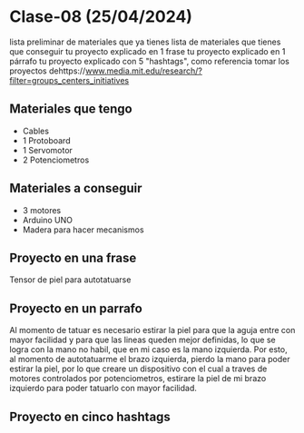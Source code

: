 # Clase-08 (25/04/2024)


lista preliminar de materiales que ya tienes
lista de materiales que tienes que conseguir
tu proyecto explicado en 1 frase
tu proyecto explicado en 1 párrafo
tu proyecto explicado con 5 "hashtags", como referencia tomar los proyectos dehttps://www.media.mit.edu/research/?filter=groups_centers_initiatives

## Materiales que tengo

- Cables
- 1 Protoboard
- 1 Servomotor
- 2 Potenciometros

## Materiales a conseguir 

- 3 motores
- Arduino UNO
- Madera para hacer mecanismos

## Proyecto en una frase

Tensor de piel para autotatuarse

## Proyecto en un parrafo 

Al momento de tatuar es necesario estirar la piel para que la aguja entre con mayor facilidad y para que las lineas queden mejor definidas, lo que se logra con la mano no habil, que en mi caso es la mano izquierda. Por esto, al momento de autotatuarme el brazo izquierda, pierdo la mano para poder estirar la piel, por lo que creare un dispositivo con el cual a traves de motores controlados por potenciometros, estirare la piel de mi brazo izquierdo para poder tatuarlo con mayor facilidad.

## Proyecto en cinco hashtags
















